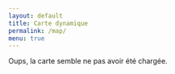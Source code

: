 ```yaml
---
layout: default
title: Carte dynamique
permalink: /map/
menu: true
---
```


<div class="text-center">Oups, la carte semble ne pas avoir été chargée.</div>